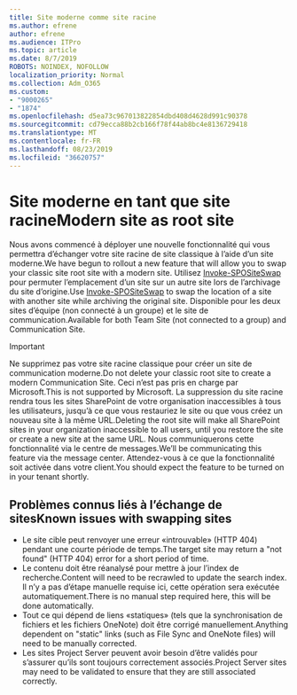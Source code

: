 ```yaml
---
title: Site moderne comme site racine
ms.author: efrene
author: efrene
ms.audience: ITPro
ms.topic: article
ms.date: 8/7/2019
ROBOTS: NOINDEX, NOFOLLOW
localization_priority: Normal
ms.collection: Adm_O365
ms.custom:
- "9000265"
- "1874"
ms.openlocfilehash: d5ea73c967013822854dbd408d4628d991c90378
ms.sourcegitcommit: cd79ecca88b2cb166f78f44ab8bc4e8136729418
ms.translationtype: MT
ms.contentlocale: fr-FR
ms.lasthandoff: 08/23/2019
ms.locfileid: "36620757"
---
```

# <a name="modern-site-as-root-site"></a><span data-ttu-id="312a5-102">Site moderne en tant que site racine</span><span class="sxs-lookup"><span data-stu-id="312a5-102">Modern site as root site</span></span>

<span data-ttu-id="312a5-103">Nous avons commencé à déployer une nouvelle fonctionnalité qui vous permettra d’échanger votre site racine de site classique à l’aide d’un site moderne.</span><span class="sxs-lookup"><span data-stu-id="312a5-103">We have begun to rollout a new feature that will allow you to swap your classic site root site with a modern site.</span></span> <span data-ttu-id="312a5-104">Utilisez [Invoke-SPOSiteSwap](https://docs.microsoft.com/powershell/module/sharepoint-online/invoke-spositeswap?view=sharepoint-ps) pour permuter l’emplacement d’un site sur un autre site lors de l’archivage du site d’origine.</span><span class="sxs-lookup"><span data-stu-id="312a5-104">Use [Invoke-SPOSiteSwap](https://docs.microsoft.com/powershell/module/sharepoint-online/invoke-spositeswap?view=sharepoint-ps) to swap the location of a site with another site while archiving the original site.</span></span> <span data-ttu-id="312a5-105">Disponible pour les deux sites d’équipe (non connecté à un groupe) et le site de communication.</span><span class="sxs-lookup"><span data-stu-id="312a5-105">Available for both Team Site (not connected to a group) and Communication Site.</span></span> 

>[!Important]
> <span data-ttu-id="312a5-106">Ne supprimez pas votre site racine classique pour créer un site de communication moderne.</span><span class="sxs-lookup"><span data-stu-id="312a5-106">Do not delete your classic root site to create a modern Communication Site.</span></span> <span data-ttu-id="312a5-107">Ceci n’est pas pris en charge par Microsoft.</span><span class="sxs-lookup"><span data-stu-id="312a5-107">This is not supported by Microsoft.</span></span> <span data-ttu-id="312a5-108">La suppression du site racine rendra tous les sites SharePoint de votre organisation inaccessibles à tous les utilisateurs, jusqu’à ce que vous restauriez le site ou que vous créez un nouveau site à la même URL.</span><span class="sxs-lookup"><span data-stu-id="312a5-108">Deleting the root site will make all SharePoint sites in your organization inaccessible to all users, until you restore the site or create a new site at the same URL.</span></span> <span data-ttu-id="312a5-109">Nous communiquerons cette fonctionnalité via le centre de messages.</span><span class="sxs-lookup"><span data-stu-id="312a5-109">We’ll be communicating this feature via the message center.</span></span> <span data-ttu-id="312a5-110">Attendez-vous à ce que la fonctionnalité soit activée dans votre client.</span><span class="sxs-lookup"><span data-stu-id="312a5-110">You should expect the feature to be turned on in your tenant shortly.</span></span>

## <a name="known-issues-with-swapping-sites"></a><span data-ttu-id="312a5-111">Problèmes connus liés à l’échange de sites</span><span class="sxs-lookup"><span data-stu-id="312a5-111">Known issues with swapping sites</span></span>
- <span data-ttu-id="312a5-112">Le site cible peut renvoyer une erreur «introuvable» (HTTP 404) pendant une courte période de temps.</span><span class="sxs-lookup"><span data-stu-id="312a5-112">The target site may return a "not found" (HTTP 404) error for a short period of time.</span></span>
- <span data-ttu-id="312a5-113">Le contenu doit être réanalysé pour mettre à jour l’index de recherche.</span><span class="sxs-lookup"><span data-stu-id="312a5-113">Content will need to be recrawled to update the search index.</span></span> <span data-ttu-id="312a5-114">Il n’y a pas d’étape manuelle requise ici, cette opération sera exécutée automatiquement.</span><span class="sxs-lookup"><span data-stu-id="312a5-114">There is no manual step required here, this will be done automatically.</span></span>
- <span data-ttu-id="312a5-115">Tout ce qui dépend de liens «statiques» (tels que la synchronisation de fichiers et les fichiers OneNote) doit être corrigé manuellement.</span><span class="sxs-lookup"><span data-stu-id="312a5-115">Anything dependent on "static" links (such as File Sync and OneNote files) will need to be manually corrected.</span></span>
- <span data-ttu-id="312a5-116">Les sites Project Server peuvent avoir besoin d’être validés pour s’assurer qu’ils sont toujours correctement associés.</span><span class="sxs-lookup"><span data-stu-id="312a5-116">Project Server sites may need to be validated to ensure that they are still associated correctly.</span></span> 
